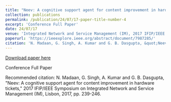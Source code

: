 ```yaml
---
title: "Neev: A cognitive support agent for content improvement in hardware tickets"
collection: publications
permalink: /publication/24/07/17-paper-title-number-4
excerpt: 'Conference Full Paper'
date: 24/07/17
venue: 'Integrated Network and Service Management (IM), 2017 IFIP/IEEE Symposium on'
paperurl: 'https://ieeexplore.ieee.org/abstract/document/7987285/'
citation: 'N. Madaan, G. Singh, A. Kumar and G. B. Dasgupta, &quot;Neev: A cognitive support agent for content improvement in hardware tickets,&quot; 2017 IFIP/IEEE Symposium on Integrated Network and Service Management (IM), Lisbon, 2017, pp. 239-246.'
---
```


<a href='https://ieeexplore.ieee.org/abstract/document/7987285/'>Download paper here</a>

Conference Full Paper

Recommended citation: N. Madaan, G. Singh, A. Kumar and G. B. Dasgupta, "Neev: A cognitive support agent for content improvement in hardware tickets," 2017 IFIP/IEEE Symposium on Integrated Network and Service Management (IM), Lisbon, 2017, pp. 239-246.